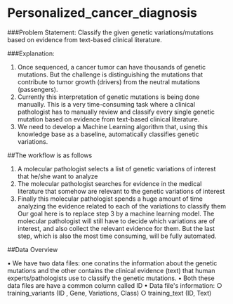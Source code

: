 # Personalized_cancer_diagnosis

###Problem Statement: 
Classify the given genetic variations/mutations based on evidence from text-based clinical literature.

###Explanation:
1) Once sequenced, a cancer tumor can have thousands of genetic mutations. But the challenge is distinguishing the mutations that contribute to tumor growth (drivers) from the neutral mutations (passengers). 
2) Currently this interpretation of genetic mutations is being done manually. This is a very time-consuming task where a clinical pathologist has to manually review and classify every single genetic mutation based on evidence from text-based clinical literature.
3) We need to develop a Machine Learning algorithm that, using this knowledge base as a baseline, automatically classifies genetic variations.


##The workflow is as follows
1. A molecular pathologist selects a list of genetic variations of interest that he/she want to analyze
2. The molecular pathologist searches for evidence in the medical literature that somehow are relevant to the genetic variations of interest
3. Finally this molecular pathologist spends a huge amount of time analyzing the evidence related to each of the variations to classify them
Our goal here is to replace step 3 by a machine learning model. The molecular pathologist will still have to decide which variations are of interest, and also collect the relevant evidence for them. But the last step, which is also the most time consuming, will be fully automated.

##Data Overview

• We have two data files: one conatins the information about the genetic mutations and the other contains the clinical evidence (text) that human experts/pathologists use to classify the genetic mutations.
• Both these data files are have a common column called ID
• Data file's information:
	○ training_variants (ID , Gene, Variations, Class)
	○ training_text (ID, Text)


